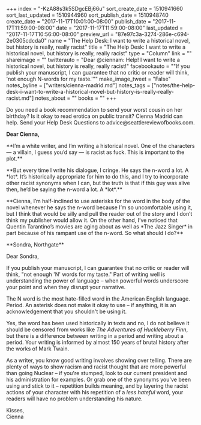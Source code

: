 +++
index = "-KzA88s3k5SDgcEBj66u"
sort_create_date = 1510941660
sort_last_updated = 1510944960
sort_publish_date = 1510948740
create_date = "2017-11-17T10:01:00-08:00"
publish_date = "2017-11-17T11:59:00-08:00"
date = "2017-11-17T11:59:00-08:00"
last_updated = "2017-11-17T10:56:00-08:00"
preview_url = "87e97c3a-3274-286e-c694-2e0305cdcda0"
name = "The Help Desk: I want to write a historical novel, but history is really, really racist"
title = "The Help Desk: I want to write a historical novel, but history is really, really racist"
type = "Column"
link = ""
shareimage = ""
twitterauto = "Dear @ciennam: Help! I want to write a historical novel, but history is really, really racist!"
facebookauto = "\"If you publish your manuscript, I can guarantee that no critic or reader will think, 'not enough N-words for my taste.'\""
make_image_tweet = "False"
notes_byline = ["writers/cienna-madrid.md"]
notes_tags = ["notes/the-help-desk-i-want-to-write-a-historical-novel-but-history-is-really-really-racist.md"]
notes_about = ""
books = ""
+++
<p class="intro">Do you need a book recommendation to send your worst cousin on her birthday? Is it okay to read erotica on public transit? Cienna Madrid can help. Send your Help Desk Questions to advice@seattlereviewofbooks.com.</p>

**Dear Cienna,**

<p class="noindent">**I’m a white writer, and I’m writing a historical novel. One of the characters — a villain, I guess you’d say — is racist as fuck. This is important to the plot.**</p>

<p class="noindent">**But every time I write his dialogue, I cringe. He says the n-word a lot. A *lot*. It’s historically appropriate for him to do this, and I try to incorporate other racist synonyms when I can, but the truth is that if this guy was alive then, he’d be saying the n-word a lot. A *lot*.**</p>

<p class="noindent">**Cienna, I’m half-inclined to use asterisks for the word in the body of the novel whenever he says the n-word because I’m so uncomfortable using it, but I think that would be silly and pull the reader out of the story and I don’t think my publisher would allow it.  On the other hand, I’ve noticed that Quentin Tarantino’s movies are aging about as well as *The Jazz Singer* in part because of his rampant use of the n-word. So what should I do?**</p>

<p class="noindent">**Sondra, Northgate**</p>

<p class="noindent">Dear Sondra,</p>

<p class="noindent">If you publish your manuscript, I can guarantee that no critic or reader will think, "not enough 'N' words for my taste." Part of writing well is understanding the power of language – when powerful words underscore your point and when they disrupt your narrative.</p>

The N word is the most hate-filled word in the American English language. Period. An asterisk does not make it okay to use – if anything, it is an acknowledgement that you shouldn't be using it.

Yes, the word has been used historically in texts and no, I do not believe it should be censored from works like *The Adventures of Huckleberry Finn*, but there is a difference between writing in a period and writing about a period. Your writing is informed by almost 150 years of brutal history after the works of Mark Twain.

As a writer, you know good writing involves showing over telling. There are plenty of ways to show racism and racist thought that are more powerful than going Nuclear – if you're stumped, look to our current president and his administration for examples. Or grab one of the synonyms you've been using and stick to it – repetition builds meaning, and by layering the racist actions of your character with his repetition of a *less hateful* word, your readers will have no problem understanding his nature.

<p class="noindent">Kisses,<br>
Cienna</p>